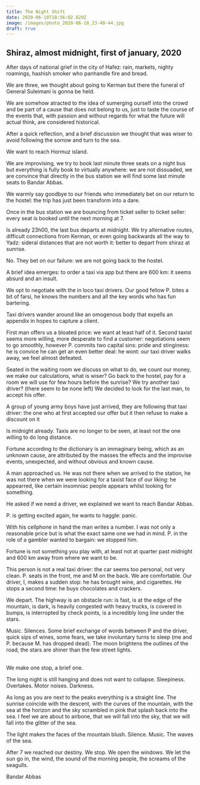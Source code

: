 ```yaml
---
title: The Night Shift
date: 2020-06-18T18:56:02.829Z
image: /images/photo_2020-06-18_23-40-44.jpg
draft: true
---
```

## Shiraz, almost midnight, first of january, 2020

After days of national grief in the city of Hafez: rain, markets, nighty roamings, hashish smoker who panhandle fire and bread.

We are three, we thought about going to Kerman but there the funeral of General Suleimani is gonna be held.

We are somehow atracted to the idea of sumerging ourself into the crowd and be part of a cause that does not belong to us, just to taste the course of the events that, with passion and without regards for what the future will actual think, are considered historical.

After a quick reflection, and a brief discussion we thought that was wiser to avoid following the sorrow and turn to the sea.

We want to reach Hormuz island.

We are improvising, we try to book last minute three seats on a night bus but everything is fully book to virtually anywhere: we are not dissuaded, we are convince that directly in the bus station we will find some last minute seats to Bandar Abbas.

We warmly say goodbye to our friends who immediately bet on our return to the hostel: the trip has just been transform into a dare.

Once in the bus station we are bouncing from ticket seller to ticket seller: every seat is booked until the next morning at 7.

Is already 23h00, the last bus departs at midnight. We try alternative routes, difficult connections from Kerman, or even going backwards all the way to Yadz: sideral distances that are not worth it: better to depart from shiraz at sunrise.

No. They bet on our failure: we are not going back to the hostel.

A brief idea emerges: to order a taxi via app but there are 600 km: it seems absurd and an insult.

We opt to negotiate with the in loco taxi drivers. Our good fellow P. bites a bit of farsi, he knows the numbers and all the key words who has fun bartering.

Taxi drivers wander around like an omogenous body that expells an appendix in hopes to capture a client.

First man offers us a bloated price: we want at least half of it. Second taxist seems more willing, more desperate to find a customer: negotiations seem to go smoothly, however P. commits two capital sins: pride and stinginess: he is convice he can get an even better deal: he wont: our taxi driver walks away, we feel almost defeated.

Seated in the waiting room we discuss on what to do, we count our money, we make our calculations, what is wiser? Go back to the hostel, pay for a room we will use for few hours before the sunrise? We try another taxi driver? (there seem to be none left) We decided to look for the last man, to accept his offer.

A group of young army boys have just arrived, they are following that taxi driver: the one who at first accepted our offer but it then refuse to make a discount on it

Is midnight already. Taxis are no longer to be seen, at least not the one willing to do long distance.

Fortune according to the dictionary is an immaginary being, which as an unknown cause, are attributed by the masses the effects and the improvise events, unexpected, and without obvious and known cause.

A man approached us. He was not there when we arrived to the station, he was not there when we were looking for a taxist face of our liking: he appearred, like certain insomniac people appears whilst looking for something.

He asked if we need a driver, we explained we want to reach Bandar Abbas.

P. is getting excited again, he wants to haggle: panic.

With his cellphone in hand the man writes a number. I was not only a reasonable price but is what the exact same one we had in mind. P. in the role of a gambler wanted to bargain: we stopped him.

Fortune is not something you play with, at least not at quarter past midnight and 600 km away from where we want to be.

This person is not a real taxi driver: the car seems too personal, not very clean. P. seats in the front, me and M on the back. We are comfortable. Our driver, I, makes a sudden stop: he has brought wine, and cigarettes. He stops a second time: he buys chocolates and crackers.

We depart. The highway is an obstacle run: is fast, is at the edge of the mountain, is dark, is heavily congested with heavy trucks, is covered in bumps, is interropted by check points, is a incredibly long line under the stars.

Music. Silences. Some brief exchange of words between P and the driver, quick sips of wines, some fears, we take involuntary turns to sleep (me and P. because M. has dropped dead). The moon brightens the outlines of the road, the stars are shiner than the few street lights.

\
We make one stop, a brief one.

The long night is still hanging and does not want to collapse. Sleepiness. Overtakes. Motor noises. Darkness.

As long as you are next to the peaks everything is a straight line. The sunrise coincide with the descent, with the curves of the mountain, with the sea at the horizon and the sky scrambled in pink that splash back into the sea. I feel we are about to airbone, that we will fall into the sky, that we will fall into the glitter of the sea.

The light makes the faces of the mountain blush. Silence. Music. The waves of the sea.

After 7 we reached our destiny. We stop. We open the windows. We let the sun go in, the wind, the sound of the morning people, the screams of the seagulls.

Bandar Abbas